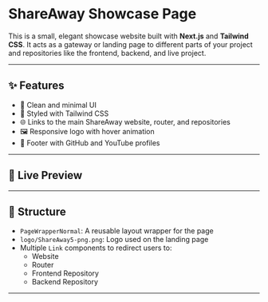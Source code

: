 # ShareAway Showcase Page

This is a small, elegant showcase website built with **Next.js** and **Tailwind CSS**. It acts as a gateway or landing page to different parts of your project and repositories like the frontend, backend, and live project.

---

## ✨ Features

- 📸 Clean and minimal UI
- 🎨 Styled with Tailwind CSS
- 🌐 Links to the main ShareAway website, router, and repositories
- 🖼️ Responsive logo with hover animation
- 🔗 Footer with GitHub and YouTube profiles

---

## 🔗 Live Preview

> 

---

## 📂 Structure

- `PageWrapperNormal`: A reusable layout wrapper for the page
- `logo/ShareAway5-png.png`: Logo used on the landing page
- Multiple `Link` components to redirect users to:
  - Website
  - Router
  - Frontend Repository
  - Backend Repository

---